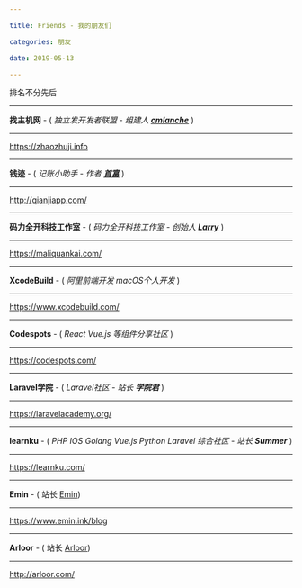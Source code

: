 ```yaml
---

title: Friends - 我的朋友们

categories: 朋友

date: 2019-05-13

---
```


排名不分先后

---

**找主机网**  -  ( _独立发开发者联盟 - 组建人 **[cmlanche](https://cmlanche.com/)**_ )

---

https://zhaozhuji.info

---

**钱迹**  -  ( _记账小助手 - 作者 **[首富](https://weibo.com/u/3319419782)**_ )

---

http://qianjiapp.com/

---

**码力全开科技工作室**  -  ( _码力全开科技工作室 - 创始人 **[Larry](https://weibo.com/236601678)**_ )

---

https://maliquankai.com/

---

**XcodeBuild**  -  ( _阿里前端开发 macOS个人开发_ )

---

https://www.xcodebuild.com/

---

**Codespots**  -  ( _React Vue.js 等组件分享社区_ )

---

https://codespots.com/

---

**Laravel学院**  -  ( _Laravel社区 - 站长_ **_学院君_** )

---

https://laravelacademy.org/

---

**learnku**  -  ( _PHP IOS Golang Vue.js Python Laravel 综合社区 - 站长_ **_Summer_** )

---

https://learnku.com/

---

**Emin** - ( 站长 [Emin](https://www.emin.ink/))

---

https://www.emin.ink/blog

---

**Arloor** - ( 站长 [Arloor](http://arloor.com/))

---

http://arloor.com/